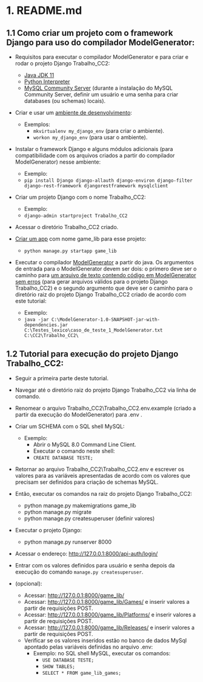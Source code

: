 # 1. README.md

## 1.1 Como criar um projeto com o framework Django para uso do compilador ModelGenerator:

* Requisitos para executar o compilador ModelGenerator e para criar e rodar o projeto Django Trabalho_CC2:
   * [Java JDK 11](https://www.oracle.com/java/technologies/javase-jdk11-downloads.html#license-lightbox)
   * [Python Interpreter](https://www.python.org/downloads/)
   * [MySQL Community Server](https://dev.mysql.com/downloads/mysql/) (durante a instalação do MySQL Community Server, definir um usuário e uma senha para criar databases (ou schemas) locais).
 
* Criar e usar um [ambiente de desenvolvimento](https://developer.mozilla.org/pt-BR/docs/Learn/Server-side/Django/development_environment#usando_django_em_um_ambiente_virtual_python):
  * Exemplos:
    * `mkvirtualenv my_django_env` (para criar o ambiente).
    * `workon my_django_env` (para usar o ambiente).

* Instalar o framework Django e alguns módulos adicionais (para compatibilidade com os arquivos criados a partir do compilador ModelGenerator) nesse ambiente:
  * Exemplo:
  * `pip install Django django-allauth django-environ django-filter django-rest-framework djangorestframework mysqlclient`

* Criar um projeto Django com o nome Trabalho_CC2:
  * Exemplo:
  * `django-admin startproject Trabalho_CC2`

* Acessar o diretório Trabalho_CC2 criado.

* [Criar um app](https://docs.djangoproject.com/en/3.2/intro/tutorial01/#creating-the-polls-app) com nome game_lib para esse projeto:
  * `python manage.py startapp game_lib`

* Executar o compilador [ModelGenerator](https://github.com/rennesfreitassouza/Trabalho_CC2/blob/main/Compilador/ModelGenerator-1.0-SNAPSHOT-jar-with-dependencies.jar) a partir do java. Os argumentos de entrada para o ModelGenerator devem ser dois: o primero deve ser o caminho para [um arquivo de texto contendo código em ModelGenerator sem erros](https://raw.githubusercontent.com/rennesfreitassouza/Trabalho_CC2/main/Casos_de_teste/Lexico/caso_de_teste_1.txt) (para gerar arquivos válidos para o projeto Django Trabalho_CC2) e o segundo argumento que deve ser o caminho para o diretório raiz do projeto Django Trabalho_CC2 criado de acordo com este tutorial:
  * Exemplo:
  * `java -jar C:\ModelGenerator-1.0-SNAPSHOT-jar-with-dependencies.jar C:\Testes_lexico\caso_de_teste_1_ModelGenerator.txt C:\CC2\Trabalho_CC2\`

## 1.2 Tutorial para execução do projeto Django Trabalho_CC2:

- Seguir a primeira parte deste tutorial.

- Navegar até o diretório raiz do projeto Django Trabalho_CC2 via linha de comando.

- Renomear o arquivo Trabalho_CC2\Trabalho_CC2\.env.example (criado a partir da execução do ModelGenerator) para .env .

- Criar um SCHEMA com o SQL shell MySQL:
  - Exemplo:  
    - Abrir o MySQL 8.0 Command Line Client.
    - Executar o comando neste shell:
    - `CREATE DATABASE TESTE;`

- Retornar ao arquivo Trabalho_CC2\Trabalho_CC2\.env e escrever os valores para as variáveis apresentadas de acordo com os valores que precisam ser definidos para criação de schemas MySQL.

- Então, executar os comandos na raiz do projeto Django Trabalho_CC2:
  - python manage.py makemigrations game_lib
  - python manage.py migrate
  - python manage.py createsuperuser (definir valores)

- Executar o projeto Django:
  - python manage.py runserver 8000
- Acessar o endereço: http://127.0.0.1:8000/api-auth/login/
- Entrar com os valores definidos para usuário e senha depois da execução do comando `manage.py createsuperuser`.
- (opcional):
  - Acessar: http://127.0.0.1:8000/game_lib/
  - Acessar: http://127.0.0.1:8000/game_lib/Games/ e inserir valores a partir de requisições POST.
  - Acessar: http://127.0.0.1:8000/game_lib/Platforms/ e inserir valores a partir de requisições POST.
  - Acessar: http://127.0.0.1:8000/game_lib/Releases/ e inserir valores a partir de requisições POST.
  - Verificar se os valores inseridos estão no banco de dados MySql apontado pelas variáveis definidas no arquivo .env:
    - Exemplo: no SQL shell MySQL, executar os comandos:
      - `USE DATABASE TESTE;`
      - `SHOW TABLES;`
      - `SELECT * FROM game_lib_games;`

